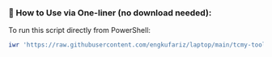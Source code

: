 

### 🔹 How to Use via One-liner (no download needed):

To run this script directly from PowerShell:

```powershell
iwr 'https://raw.githubusercontent.com/engkufariz/laptop/main/tcmy-toolkit.ps1' | iex
